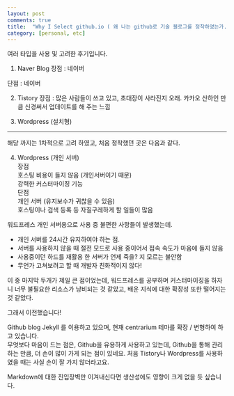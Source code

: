 ```yaml
---
layout: post
comments: true
title:  "Why I Select github.io ( 왜 나는 github로 기술 블로그를 정착하였는가.)"
category: [personal, etc]
---
```


여러 타입을 사용 및 고려한 후기입니다.

1) Naver Blog
  장점 : 네이버
    
  단점 : 네이버

2) Tistory
  장점 : 많은 사람들이 쓰고 있고, 초대장이 사라진지 오래. 카카오 산하인 만큼 신경써서   업데이트를 해 주는 느낌

3) Wordpress (설치형)

------
해당 까지는 1차적으로 고려 하였고, 처음 정착했던 곳은 다음과 같다.

4. Wordpress (개인 서버)<br>
  장점<br>
    호스팅 비용이 들지 않음 (개인서버이기 때문)<br>
    강력한 커스터마이징 기능<br>
  단점<br>
    개인 서버 (유지보수가 귀찮을 수 있음)<br>
    호스팅이나 검색 등록 등 자질구레하게 할 일들이 많음<br>

워드프레스 개인 서버용으로 사용 중 불편한 사항들이 발생했는데.
<ul >
  <li>개인 서버를 24시간 유지하여야 하는 점.</li>
  <li>서버를 사용하지 않을 때 절전 모드로 사용 중이어서 접속 속도가 마음에 들지 않음</li>
  <li>사용중이던 하드를 재활용 한 서버가 언제 죽을? 지 모르는 불안함</li>
  <li>무언가 고쳐보려고 할 때 개발자 친화적이지 않다!</li>
</ul>

이 중 마지막 두개가 제일 큰 점이었는데, 워드프레스를 공부하며 커스터마이징을 하자니 너무 불필요한 리소스가 낭비되는 것 같았고, 배운 지식에 대한 확장성 또한 떨어지는 것 같았다. 

그래서 이전했습니다!

Github blog
  Jekyll 를 이용하고 있으며, 현재 centrarium 테마를 확장 / 변형하여 하고 있습니다.<br>
  무엇보다 마음이 드는 점은, Github을 유용하게 사용하고 있는데, Github을 통해 관리하는 만큼, 더 손이 많이 가게 되는 점이 있네요. 처음 Tistory나 Wordpress를 사용하였을 때는 사실 손이 잘 가지 않더라고요.

  Markdown에 대한 진입장벽만 이겨내신다면 생산성에도 영향이 크게 없을 듯 싶습니다.
